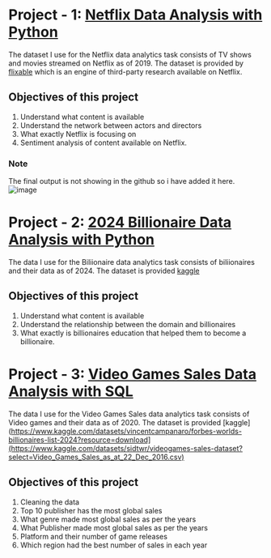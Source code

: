 # Project - 1: [Netflix Data Analysis with Python](https://github.com/fazilshammi/Fazil-s-Portfolio/blob/3c6865ddd422d6a2b243af241f25e30567dad65c/Netflix_Project.ipynb)

The dataset I use for the Netflix data analytics task consists of TV shows and movies streamed on Netflix as of 2019.
The dataset is provided by [flixable](https://flixable.com/) which is an engine of third-party research available on Netflix.

## Objectives of this project
<ol>
  <li>Understand what content is available</li>
  <li>Understand the network between actors and directors</li>
  <li>What exactly Netflix is focusing on</li>
  <li>Sentiment analysis of content available on Netflix.</li>
</ol>

### Note
The final output is not showing in the github so i have added it here. ![image](https://github.com/user-attachments/assets/0045a995-80ff-4036-9ed8-a5b1b0312c72)


# Project - 2: [2024 Billionaire Data Analysis with Python](https://github.com/fazilshammi/Fazil-s-Portfolio/blob/8d006395764cf6fa8fdcee27fc3f0f2a85cb9d15/Billionaire.ipynb)

The data I use for the Biliionaire data analytics task consists of biliionaires and their data as of 2024.
The dataset is provided [kaggle](https://www.kaggle.com/datasets/vincentcampanaro/forbes-worlds-billionaires-list-2024?resource=download)

## Objectives of this project
<ol>
  <li>Understand what content is available</li>
  <li>Understand the relationship between the domain and billionaires</li>
  <li>What exactly is billionaires education that helped them to become a billionaire.</li> 
</ol>

# Project - 3: [Video Games Sales Data Analysis with SQL](https://github.com/fazilshammi/Fazil-s-Portfolio/blob/7c9215b62b465aaa51aa58e7a48dc31c5786d0ee/Video_games_project.sql)

The data I use for the Video Games Sales data analytics task consists of Video games and their data as of 2020.
The dataset is provided [kaggle](https://www.kaggle.com/datasets/vincentcampanaro/forbes-worlds-billionaires-list-2024?resource=download](https://www.kaggle.com/datasets/sidtwr/videogames-sales-dataset?select=Video_Games_Sales_as_at_22_Dec_2016.csv)

## Objectives of this project
<ol>
  <li>Cleaning the data</li>
  <li>Top 10 publisher has the most global sales</li>
  <li> What genre made most global sales as per the years</li> 
  <li>What Publisher made most global sales as per the years</li> 
  <li>Platform and their number of game releases</li> 
  <li>Which region had the best number of sales in each year</li>
</ol>
